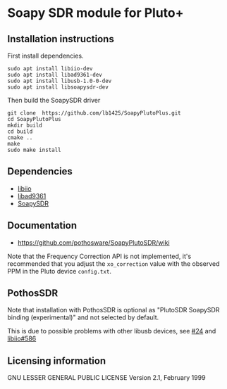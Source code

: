 # Soapy SDR module for Pluto+

## Installation instructions

First install dependencies.
```
sudo apt install libiio-dev
sudo apt install libad9361-dev
sudo apt install libusb-1.0-0-dev
sudo apt install libsoapysdr-dev
```
Then build the SoapySDR driver
```
git clone  https://github.com/lb1425/SoapyPlutoPlus.git
cd SoapyPlutoPlus
mkdir build
cd build
cmake ..
make
sudo make install
```

## Dependencies

- [libiio](https://github.com/analogdevicesinc/libiio)
- [libad9361](https://github.com/analogdevicesinc/libad9361-iio)
- [SoapySDR](https://github.com/pothosware/SoapySDR)

## Documentation

* https://github.com/pothosware/SoapyPlutoSDR/wiki

Note that the Frequency Correction API is not implemented,
it's recommended that you adjust the `xo_correction` value with the observed PPM in the Pluto device `config.txt`.

## PothosSDR

Note that installation with PothosSDR is optional as "PlutoSDR SoapySDR binding (experimental)" and not selected by default.

This is due to possible problems with other libusb devices,
see [#24](https://github.com/pothosware/SoapyPlutoSDR/issues/24)
and [libiio#586](https://github.com/analogdevicesinc/libiio/issues/586)

## Licensing information

GNU LESSER GENERAL PUBLIC LICENSE Version 2.1, February 1999
